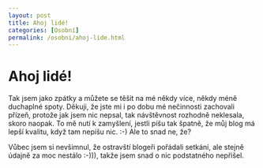 ```yaml
---
layout: post
title: Ahoj lidé!
categories: [Osobní]
permalink: /osobni/ahoj-lide.html
---
```

# Ahoj lidé!

Tak jsem jako zpátky a můžete se těšit na mé někdy více, někdy méně duchaplné spoty. Děkuji, že jste mi i po dobu mé nečinnosti zachovali přízeň, protože jak jsem nic nepsal, tak návštěvnost rozhodně neklesala, skoro naopak. To mě nutí k zamyšlení, jestli píšu tak špatně, že můj blog má lepší kvalitu, když tam nepíšu nic. :-) Ale to snad ne, že?

Vůbec jsem si nevšimnul, že ostravští blogeři pořádali setkání, ale stejně údajně za moc nestálo :-))), takže jsem snad o nic podstatného nepřišel.

